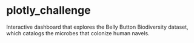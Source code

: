 # plotly_challenge
Interactive dashboard that explores the Belly Button Biodiversity dataset, which catalogs the microbes that colonize human navels.
